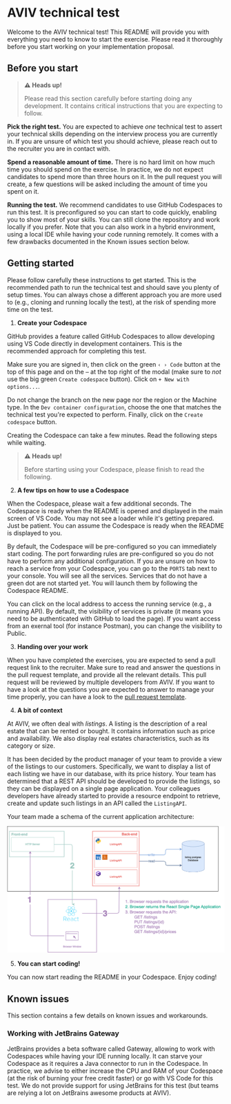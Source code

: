 # AVIV technical test

Welcome to the AVIV technical test! This README will provide you with everything you need to know to start the exercise.
Please read it thoroughly before you start working on your implementation proposal.

## Before you start

> **⚠️ Heads up!**
> 
> Please read this section carefully before starting doing any development. It contains critical instructions that you are expecting to follow.

**Pick the right test.** You are expected to achieve *one* technical test to assert your technical skills depending on the interview process you are currently in. If you are unsure of which test you should achieve, please reach out to the recruiter you are in contact with.

**Spend a reasonable amount of time.** There is no hard limit on how much time you should spend on the exercise. In practice, we do not expect candidates
to spend more than three hours on it. In the pull request you will create, a few questions will be asked including the amount of time you spent on it.

**Running the test.** We recommend candidates to use GitHub Codespaces to run this test. It is preconfigured so you can start to code quickly, enabling you
to show most of your skills. You can still clone the repository and work locally if you prefer. Note that you can also work in a hybrid environment, using
a local IDE while having your code running remotely. It comes with a few drawbacks documented in the Known issues section below.

## Getting started

Please follow carefully these instructions to get started. This is the recommended path to run the technical test and should save you plenty of setup times.
You can always chose a different approach you are more used to (e.g., cloning and running locally the test), at the risk of spending more time on the test.

1. **Create your Codespace**

GitHub provides a feature called GitHub Codespaces to allow developing using VS Code directly in development containers. This is the recommended approach for
completing this test.

Make sure you are signed in, then click on the green `‹ › Code` button at the top of this page and on the `⋯` at the top right of the modal (make sure to *not*
use the big green `Create codespace` button). Click on `+ New with options...`.

Do not change the branch on the new page nor the region or the Machine type. In the `Dev container configuration`, choose the one that matches the technical test
you're expected to perform. Finally, click on the `Create codespace` button.

Creating the Codespace can take a few minutes. Read the following steps while waiting.

> **⚠️ Heads up!**
> 
> Before starting using your Codespace, please finish to read the following.

2. **A few tips on how to use a Codespace**

When the Codespace, please wait a few additional seconds. The Codespace is ready when the README is opened and displayed in the main screen of VS Code. You may
not see a loader while it's getting prepared. Just be patient. You can assume the Codespace is ready when the README is displayed to you.

By default, the Codespace will be pre-configured so you can immediately start coding. The port forwarding rules are pre-configured so you do not have to perform
any additional configuration. If you are unsure on how to reach a service from your Codespace, you can go to the `PORTS` tab next to your console. You will see
all the services. Services that do not have a green dot are not started yet. You will launch them by following the Codespace README.

You can click on the local address to access the running service (e.g., a running API). By default, the visibility of services is private (it means you need to
be authenticated with GitHub to load the page). If you want access from an exernal tool (for instance Postman), you can change the visibility to Public.

3. **Handing over your work**

When you have completed the exercises, you are expected to send a pull request link to the recruiter. Make sure to read and answer the questions in the
pull request template, and provide all the relevant details. This pull request will be reviewed by multiple developers from AVIV. If you want to have
a look at the questions you are expected to answer to manage your time properly, you can have a look to the [pull request template](./.github/pull_request_template.md).

4. **A bit of context**

At AVIV, we often deal with _listings_. A listing is the description of a real estate that can be rented or bought. It
contains information such as price and availability. We also display real estates characteristics, such as its category
or size.

It has been decided by the product manager of your team to provide a view of the listings to our customers. Specifically, we want to display
a list of each listing we have in our database, with its price history. Your team has determined that a REST
API should be developed to provide the listings, so they can be displayed on a single page application. Your colleagues developers have
already started to provide a resource endpoint to retrieve, create and update such listings in an API called the
`ListingAPI`.

Your team made a schema of the current application architecture:

![Application Architecture](./schemas/Aviv-Technical-Test-Architecture.png "Application Architecture")

5. **You can start coding!**

You can now start reading the README in your Codespace. Enjoy coding!

## Known issues

This section contains a few details on known issues and workarounds.

### Working with JetBrains Gateway

JetBrains provides a beta software called Gateway, allowing to work with Codespaces while having your IDE running locally. It can starve your Codespace as it
requires a Java connector to run in the Codespace. In practice, we advise to either increase the CPU and RAM of your Codespace (at the risk of burning your free
credit faster) or go with VS Code for this test. We do not provide support for using JetBrains for this test (but teams are relying a lot on JetBrains awesome 
products at AVIV).
